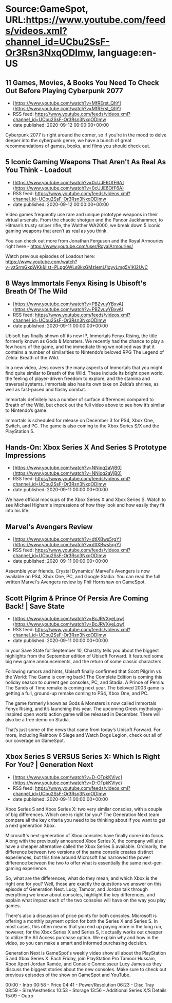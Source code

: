 # Source:GameSpot, URL:https://www.youtube.com/feeds/videos.xml?channel_id=UCbu2SsF-Or3Rsn3NxqODImw, language:en-US

## 11 Games, Movies, & Books You Need To Check Out Before Playing Cyberpunk 2077
 - [https://www.youtube.com/watch?v=MfRErst_QhY](https://www.youtube.com/watch?v=MfRErst_QhY)
 - RSS feed: https://www.youtube.com/feeds/videos.xml?channel_id=UCbu2SsF-Or3Rsn3NxqODImw
 - date published: 2020-09-12 00:00:00+00:00

Cyberpunk 2077 is right around the corner, so if you're in the mood to delve deeper into the cyberpunk genre, we have a bunch of great recommendations of games, books, and films you should check out.

## 5 Iconic Gaming Weapons That Aren't As Real As You Think - Loadout
 - [https://www.youtube.com/watch?v=0cUJE6OfF6A](https://www.youtube.com/watch?v=0cUJE6OfF6A)
 - RSS feed: https://www.youtube.com/feeds/videos.xml?channel_id=UCbu2SsF-Or3Rsn3NxqODImw
 - date published: 2020-09-12 00:00:00+00:00

Video games frequently use rare and unique prototype weapons in their virtual arsenals. From the chaotic shotgun and the Pancor Jackhammer, to Hitman’s trusty sniper rifle, the Walther WA2000, we break down 5 iconic gaming weapons that aren’t as real as you think.

You can check out more from Jonathan Ferguson and the Royal Armouries right here - https://www.youtube.com/user/RoyalArmouries/

Watch previous episodes of Loadout here: https://www.youtube.com/watch?v=yzSrmGkpWKk&list=PLpg6WLs8kxGMzIemU1gyyLmg5VlKI2UvC

## 8 Ways Immortals Fenyx Rising Is Ubisoft's Breath Of The Wild
 - [https://www.youtube.com/watch?v=PBZvuyYBxvA](https://www.youtube.com/watch?v=PBZvuyYBxvA)
 - RSS feed: https://www.youtube.com/feeds/videos.xml?channel_id=UCbu2SsF-Or3Rsn3NxqODImw
 - date published: 2020-09-11 00:00:00+00:00

Ubisoft has finally shown off its new IP, Immortals Fenyx Rising, the title formerly known as Gods & Monsters. We recently had the chance to play a few hours of the game, and the immediate thing we noticed was that it contains a number of similarities to Nintendo’s beloved RPG The Legend of Zelda: Breath of the Wild.

In a new video, Jess covers the many aspects of Immortals that you might find quite similar to Breath of the Wild. These include its bright open world, the feeling of player-driven freedom to explore, and the stamina and traversal systems. Immortals also has its own take on Zelda’s shrines, as well as fast-paced and flashy combat.

Immortals definitely has a number of surface differences compared to Breath of the Wild, but check out the full video above to see how it’s similar to Nintendo’s game.

Immortals is scheduled for release on December 3 for PS4, Xbox One, Switch, and PC. The game is also coming to the Xbox Series S/X and the PlayStation 5.

## Hands-On: Xbox Series X And Series S Prototype Impressions
 - [https://www.youtube.com/watch?v=NNioq2aVjB0](https://www.youtube.com/watch?v=NNioq2aVjB0)
 - RSS feed: https://www.youtube.com/feeds/videos.xml?channel_id=UCbu2SsF-Or3Rsn3NxqODImw
 - date published: 2020-09-11 00:00:00+00:00

We have official mockups of the Xbox Series X and Xbox Series S. Watch to see Michael Higham's impressions of how they look and how easily they fit into his life.

## Marvel's Avengers Review
 - [https://www.youtube.com/watch?v=dtlXBws5rgY](https://www.youtube.com/watch?v=dtlXBws5rgY)
 - RSS feed: https://www.youtube.com/feeds/videos.xml?channel_id=UCbu2SsF-Or3Rsn3NxqODImw
 - date published: 2020-09-11 00:00:00+00:00

Assemble your friends. Crystal Dynamics' Marvel's Avengers is now available on PS4, Xbox One, PC, and Google Stadia. You can read the full written Marvel's Avengers review by Phil Hornshaw on GameSpot.

## Scott Pilgrim & Prince Of Persia Are Coming Back! | Save State
 - [https://www.youtube.com/watch?v=BcJRVXyeLqw](https://www.youtube.com/watch?v=BcJRVXyeLqw)
 - RSS feed: https://www.youtube.com/feeds/videos.xml?channel_id=UCbu2SsF-Or3Rsn3NxqODImw
 - date published: 2020-09-11 00:00:00+00:00

In your Save State for September 10, Chastity tells you about the biggest highlights from the September edition of Ubisoft Forward. It featured some big new game announcements, and the return of some classic characters. 

Following rumors and hints, Ubisoft finally confirmed that Scott Pilgrim vs the World: The Game is coming back! The Complete Edition is coming this holiday season to current gen consoles, PC, and Stadia. A Prince of Persia: The Sands of Time remake is coming next year. The beloved 2003 game is getting a full, ground-up remake coming to PS4, Xbox One, and PC. 

The game formerly known as Gods & Monsters is now called Immortals Fenyx Rising, and it’s launching this year. The upcoming Greek mythology-inspired open world action game will be released in December. There will also be a free demo on Stadia. 

That’s just some of the news that came from today’s Ubisoft Forward. For more, including Rainbow 6 Siege and Watch Dogs Legion, check out all of our coverage on GameSpot.

## Xbox Series S VERSUS Series X: Which Is Right For You? | Generation Next
 - [https://www.youtube.com/watch?v=D-OTpkKViyc](https://www.youtube.com/watch?v=D-OTpkKViyc)
 - RSS feed: https://www.youtube.com/feeds/videos.xml?channel_id=UCbu2SsF-Or3Rsn3NxqODImw
 - date published: 2020-09-11 00:00:00+00:00

Xbox Series S and Xbox Series X: two very similar consoles, with a couple of big differences. Which one is right for you? The Generation Next team compare all the key criteria you need to be thinking about if you want to get a next generation Xbox.

Microsoft's next-generation of Xbox consoles have finally come into focus. Along with the previously announced Xbox Series X, the company will also have a cheaper alternative called the Xbox Series S available. Ordinarily, the difference between two versions of the same console creates distinct experiences, but this time around Microsoft has narrowed the power difference between the two to offer what is essentially the same next-gen gaming experience.

So, what are the differences, what do they mean, and which Xbox is the right one for you? Well, those are exactly the questions we answer on this episode of Generation Next. Lucy, Tamoor, and Jordan talk through everything we know about consoles, highlight the key differences, and explain what impact each of the two consoles will have on the way you play games.

There's also a discussion of price points for both consoles. Microsoft is offering a monthly payment option for both the Series X and Series S. In most cases, this often means that you end up paying more in the long run, however, for the Xbox Series X and Series S, it actually works out cheaper to utilize the All Access purchase option. We explain why and how in the video, so you can make a smart and informed purchasing decision.

Generation Next is GameSpot's weekly video show all about the PlayStation 5 and Xbox Series X. Each Friday, join PlayStation Pro Tamoor Hussain, Xbox Xpert Jordan Ramée, and Console Connoisseur Lucy James as they discuss the biggest stories about the new consoles. Make sure to check out previous episodes of the show on GameSpot and YouTube.
 
00:00 - Intro
00:58 - Price
04:41 - Power/Resolution
06:23 - Disc Tray
08:59 - Size/Aesthetics
10:53 - Storage
13:56 - Additional Series X/S Details
15:09 - Outro

